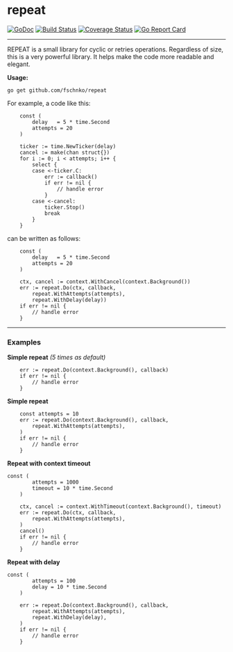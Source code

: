 # repeat
[![GoDoc](https://godoc.org/github.com/fschnko/repeat?status.svg)](https://godoc.org/github.com/fschnko/repeat)    [![Build Status](https://travis-ci.org/fschnko/repeat.svg?branch=master)](https://travis-ci.org/fschnko/repeat) [![Coverage Status](https://coveralls.io/repos/github/fschnko/repeat/badge.svg?branch=master)](https://coveralls.io/github/fschnko/repeat?branch=master)    [![Go Report Card](https://goreportcard.com/badge/github.com/fschnko/repeat)](https://goreportcard.com/report/github.com/fschnko/repeat)

---
REPEAT is a small library for cyclic or retries operations.
Regardless of size, this is a very powerful library.
It helps make the code more readable and elegant.

**Usage:**
```shell
go get github.com/fschnko/repeat
```

For example, a code like this:
```golang
	const (
		delay   = 5 * time.Second
		attempts = 20
	)

	ticker := time.NewTicker(delay)
	cancel := make(chan struct{})
	for i := 0; i < attempts; i++ {
		select {
		case <-ticker.C:
			err := callback()
			if err != nil {
				// handle error
			}
		case <-cancel:
			ticker.Stop()
			break
		}
	}
```
can be written as follows:
```golang
	const (
		delay   = 5 * time.Second
		attempts = 20
	)

	ctx, cancel := context.WithCancel(context.Background())
	err := repeat.Do(ctx, callback,
		repeat.WithAttempts(attempts),
		repeat.WithDelay(delay))
	if err != nil {
		// handle error
	}
```
---
### Examples

**Simple repeat** *(5 times as default)*
```golang
	err := repeat.Do(context.Background(), callback)
	if err != nil {
		// handle error
	}
```

**Simple repeat**
```golang
	const attempts = 10
	err := repeat.Do(context.Background(), callback,
		repeat.WithAttempts(attempts),
	)
	if err != nil {
		// handle error
	}
```

**Repeat with context timeout**
```golang
const (
		attempts = 1000
		timeout = 10 * time.Second
	)

	ctx, cancel := context.WithTimeout(context.Background(), timeout)
	err := repeat.Do(ctx, callback,
		repeat.WithAttempts(attempts),
	)
	cancel()
	if err != nil {
		// handle error
	}
```

**Repeat with delay**
```golang
const (
		attempts = 100
		delay = 10 * time.Second
	)

	err := repeat.Do(context.Background(), callback,
		repeat.WithAttempts(attempts),
		repeat.WithDelay(delay),
	)
	if err != nil {
		// handle error
	}
```
